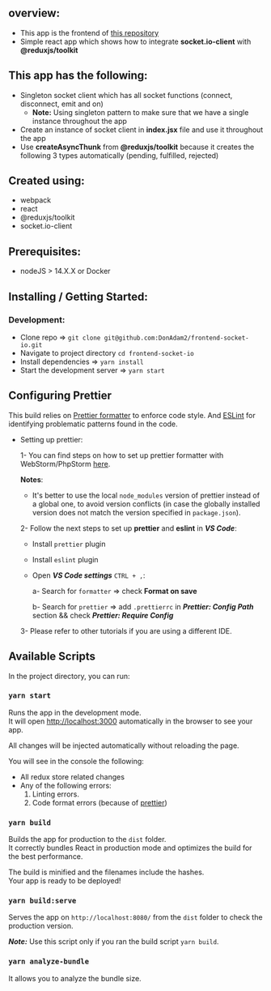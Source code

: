 ## overview:

- This app is the frontend of [this repository](https://github.com/DonAdam2/backend-socket-io)
- Simple react app which shows how to integrate **socket.io-client** with **@reduxjs/toolkit**

## This app has the following:

- Singleton socket client which has all socket functions (connect, disconnect, emit and on)
  - **Note:** Using singleton pattern to make sure that we have a single instance throughout the app 
- Create an instance of socket client in **index.jsx** file and use it throughout the app
- Use **createAsyncThunk** from **@reduxjs/toolkit** because it creates the following 3 types automatically (pending, fulfilled, rejected)

## Created using:

- webpack
- react
- @reduxjs/toolkit
- socket.io-client

## Prerequisites:

- nodeJS > 14.X.X or Docker

## Installing / Getting Started:

### Development:

- Clone repo => `git clone git@github.com:DonAdam2/frontend-socket-io.git`
- Navigate to project directory `cd frontend-socket-io`
- Install dependencies => `yarn install`
- Start the development server => `yarn start`

## Configuring Prettier

This build relies on [Prettier formatter](https://prettier.io/) to enforce code style. And [ESLint](https://eslint.org/) for identifying problematic patterns found in the code.

- Setting up prettier:

  1- You can find steps on how to set up prettier formatter with WebStorm/PhpStorm [here](https://prettier.io/docs/en/webstorm.html#running-prettier-on-save-using-file-watcher).

  **Notes**:

    - It's better to use the local `node_modules` version of prettier instead of a global one, to avoid version conflicts (in case the globally installed version does not match the version specified in `package.json`).

  2- Follow the next steps to set up **prettier** and **eslint** in **_VS Code_**:

    - Install `prettier` plugin

    - Install `eslint` plugin

    - Open **_VS Code settings_** `CTRL + ,`:

      a- Search for `formatter` => check **Format on save**

      b- Search for `prettier` => add `.prettierrc` in **_Prettier: Config Path_** section && check **_Prettier: Require Config_**

  3- Please refer to other tutorials if you are using a different IDE.

## Available Scripts

In the project directory, you can run:

### `yarn start`

Runs the app in the development mode.<br>
It will open [http://localhost:3000](http://localhost:3000) automatically in the browser to see your app.

All changes will be injected automatically without reloading the page.<br>

You will see in the console the following:

- All redux store related changes
- Any of the following errors:
    1. Linting errors.
    2. Code format errors (because of [prettier](https://prettier.io/))

### `yarn build`

Builds the app for production to the `dist` folder.<br>
It correctly bundles React in production mode and optimizes the build for the best performance.

The build is minified and the filenames include the hashes.<br>
Your app is ready to be deployed!

### `yarn build:serve`

Serves the app on `http://localhost:8080/` from the `dist` folder to check the production version.

**_Note:_** Use this script only if you ran the build script `yarn build`.

### `yarn analyze-bundle`

It allows you to analyze the bundle size.